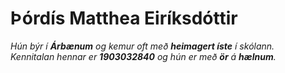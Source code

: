 # Þórdís Matthea Eiríksdóttir

*Hún býr í __Árbænum__ og kemur oft með __heimagert íste__ í skólann.*
<br>
*Kennitalan hennar er __1903032840__ og hún er með __ör__ á __hælnum__.*
